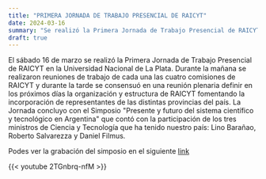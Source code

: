 ```yaml
---
title: "PRIMERA JORNADA DE TRABAJO PRESENCIAL DE RAICYT"
date: 2024-03-16
summary: "Se realizó la Primera Jornada de Trabajo Presencial de RAICYT en la Universidad Nacional de La Plata. Participaron de manera presencial y virtual más de 200 autoridades e investigadores/as de Instituciones de Ciencia y Tecnología. La Jornada finalizó con un Simposio en el que expusieron Lino Barañao, Roberto Salvarezza y Daniel Filmus."
draft: true
---
```

El sábado 16 de marzo se realizó la Primera Jornada de Trabajo Presencial de RAICYT en la Universidad Nacional de La Plata. 
Durante la mañana se realizaron reuniones de trabajo de cada una las cuatro comisiones de RAICYT y durante la tarde se consensuó en una reunión plenaria definir en los próximos días la organización y estructura de RAICYT fomentando la incorporación de representantes de las distintas provincias del país.
La Jornada concluyo con el  Simposio "Presente y futuro del sistema científico y tecnológico en Argentina"  que contó con la participación de los tres ministros de Ciencia y Tecnología que ha tenido nuestro país: Lino Barañao, Roberto Salvarezza y Daniel Filmus.

Podes ver la grabación del simposio en el siguiente [link](https://youtu.be/2TGnbrq-nfM?si=pho4gYz5GDgc9NVm)

{{< youtube 2TGnbrq-nfM >}}


